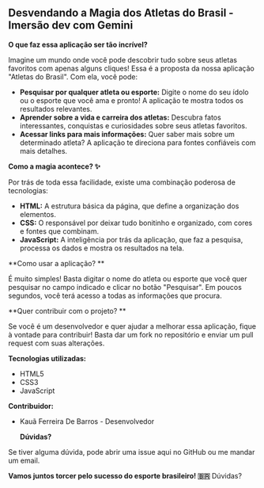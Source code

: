 ## Desvendando a Magia dos Atletas do Brasil - Imersão dev com Gemini

**O que faz essa aplicação ser tão incrível?**

Imagine um mundo onde você pode descobrir tudo sobre seus atletas favoritos com apenas alguns cliques!  Essa é a proposta da nossa aplicação "Atletas do Brasil". Com ela, você pode:

* **Pesquisar por qualquer atleta ou esporte:** Digite o nome do seu ídolo ou o esporte que você ama e pronto! A aplicação te mostra todos os resultados relevantes.
* **Aprender sobre a vida e carreira dos atletas:** Descubra fatos interessantes, conquistas e curiosidades sobre seus atletas favoritos.
* **Acessar links para mais informações:** Quer saber mais sobre um determinado atleta? A aplicação te direciona para fontes confiáveis com mais detalhes.

**Como a magia acontece? ✨**

Por trás de toda essa facilidade, existe uma combinação poderosa de tecnologias:

* **HTML:** A estrutura básica da página, que define a organização dos elementos.
* **CSS:** O responsável por deixar tudo bonitinho e organizado, com cores e fontes que combinam.
* **JavaScript:** A inteligência por trás da aplicação, que faz a pesquisa, processa os dados e mostra os resultados na tela.

**Como usar a aplicação? **

É muito simples! Basta digitar o nome do atleta ou esporte que você quer pesquisar no campo indicado e clicar no botão "Pesquisar". Em poucos segundos, você terá acesso a todas as informações que procura.

**Quer contribuir com o projeto? **

Se você é um desenvolvedor e quer ajudar a melhorar essa aplicação, fique à vontade para contribuir! Basta dar um fork no repositório e enviar um pull request com suas alterações.

**Tecnologias utilizadas:**

* HTML5
* CSS3
* JavaScript
  
**Contribuidor:**

* Kauã Ferreira De Barros - Desenvolvedor

  **Dúvidas?**

Se tiver alguma dúvida, pode abrir uma issue aqui no GitHub ou me mandar um email.

**Vamos juntos torcer pelo sucesso do esporte brasileiro! 🇧🇷**
Dúvidas?

